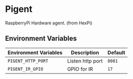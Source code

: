 # Pigent

RaspberryPi Hardware agent. (from HexPi)

## Environment Variables

| Environment Variables | Description      | Default |
|-----------------------|------------------|---------|
| `PIGENT_HTTP_PORT`    | Listen http port | `8081`  |
| `PIGENT_IR_GPIO`      | GPIO for IR      | `17`    |
